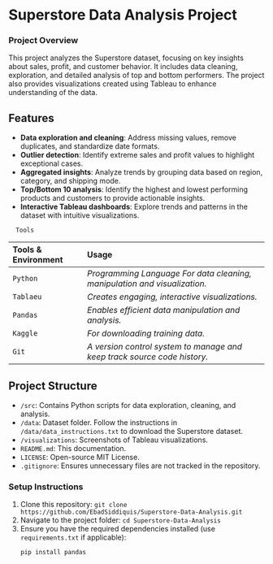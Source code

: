 # Superstore Data Analysis Project
### Project Overview
This project analyzes the Superstore dataset, focusing on key insights about sales, profit, and customer behavior. It includes data cleaning, exploration, and detailed analysis of top and bottom performers. The project also provides visualizations created using Tableau to enhance understanding of the data.

## Features
- **Data exploration and cleaning**: Address missing values, remove duplicates, and standardize date formats.
- **Outlier detection**: Identify extreme sales and profit values to highlight exceptional cases.
- **Aggregated insights**: Analyze trends by grouping data based on region, category, and shipping mode.
- **Top/Bottom 10 analysis**: Identify the highest and lowest performing products and customers to provide actionable insights.
- **Interactive Tableau dashboards**: Explore trends and patterns in the dataset with intuitive visualizations.



```http
  Tools
```

 | Tools & Environment     | Usage                       |
 | :------- | :-------------------------------- |
 | `Python` | *Programming Language For data cleaning, manipulation and visualization.* |
 | `Tablaeu` | *Creates engaging, interactive visualizations.* |
 | `Pandas` | *Enables efficient data manipulation and analysis.*|
 | `Kaggle` | *For downloading training data.*|
 | `Git` | *A version control system to manage and keep track source code history.*|


## Project Structure
- `/src`: Contains Python scripts for data exploration, cleaning, and analysis.
- `/data`: Dataset folder. Follow the instructions in `/data/data_instructions.txt` to download the Superstore dataset.
- `/visualizations`: Screenshots of Tableau visualizations.
- `README.md`: This documentation.
- `LICENSE`: Open-source MIT License.
- `.gitignore`: Ensures unnecessary files are not tracked in the repository.

### Setup Instructions
1. Clone this repository: `git clone https://github.com/EbadSiddiquis/Superstore-Data-Analysis.git`
2. Navigate to the project folder: `cd Superstore-Data-Analysis`
3. Ensure you have the required dependencies installed (use `requirements.txt` if applicable):
   ```bash
   pip install pandas
